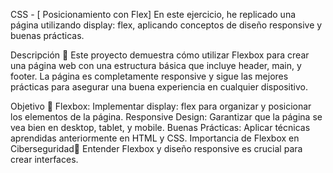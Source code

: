  CSS - [ Posicionamiento con Flex] 
En este ejercicio, he replicado una página utilizando display: flex, aplicando conceptos de diseño responsive y buenas prácticas.

Descripción 📜
Este proyecto demuestra cómo utilizar Flexbox para crear una página web con una estructura básica que incluye header, main, y footer. La página es completamente responsive y sigue las mejores prácticas para asegurar una buena experiencia en cualquier dispositivo.

Objetivo 🎯
Flexbox: Implementar display: flex para organizar y posicionar los elementos de la página.
Responsive Design: Garantizar que la página se vea bien en desktop, tablet, y mobile.
Buenas Prácticas: Aplicar técnicas aprendidas anteriormente en HTML y CSS.
Importancia de Flexbox en Ciberseguridad🔐
Entender Flexbox y diseño responsive es crucial para crear interfaces.

